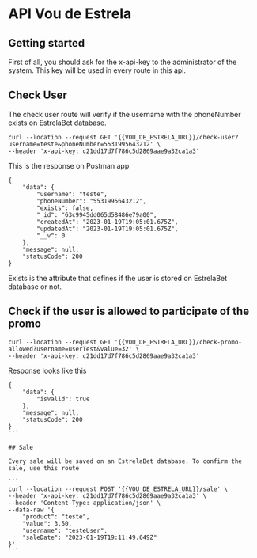 # API Vou de Estrela

## Getting started

First of all, you should ask for the x-api-key to the administrator of the system. This key will be used in every route in this api.

## Check User

The check user route will verify if the username with the phoneNumber exists on EstrelaBet database.

```
curl --location --request GET '{{VOU_DE_ESTRELA_URL}}/check-user?username=teste&phoneNumber=5531995643212' \
--header 'x-api-key: c21dd17d7f786c5d2869aae9a32ca1a3'
```

This is the response on Postman app

```
{
    "data": {
        "username": "teste",
        "phoneNumber": "5531995643212",
        "exists": false,
        "_id": "63c9945dd065d58486e79a00",
        "createdAt": "2023-01-19T19:05:01.675Z",
        "updatedAt": "2023-01-19T19:05:01.675Z",
        "__v": 0
    },
    "message": null,
    "statusCode": 200
}
```

Exists is the attribute that defines if the user is stored on EstrelaBet database or not.

## Check if the user is allowed to participate of the promo

```
curl --location --request GET '{{VOU_DE_ESTRELA_URL}}/check-promo-allowed?username=userTest&value=32' \
--header 'x-api-key: c21dd17d7f786c5d2869aae9a32ca1a3'
```

Response looks like this

````
{
    "data": {
        "isValid": true
    },
    "message": null,
    "statusCode": 200
}
```

## Sale

Every sale will be saved on an EstrelaBet database. To confirm the sale, use this route

```
curl --location --request POST '{{VOU_DE_ESTRELA_URL}}/sale' \
--header 'x-api-key: c21dd17d7f786c5d2869aae9a32ca1a3' \
--header 'Content-Type: application/json' \
--data-raw '{
    "product": "teste",
    "value": 3.50,
    "username": "testeUser",
    "saleDate": "2023-01-19T19:11:49.649Z"
}'
```
